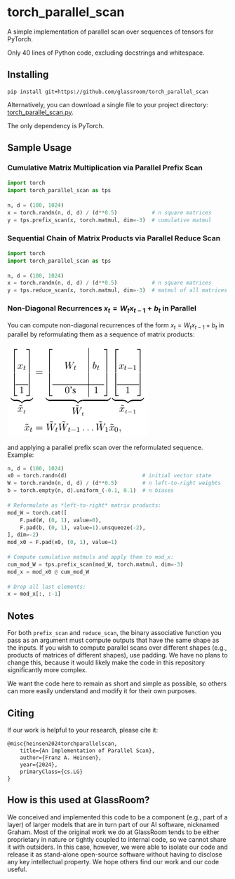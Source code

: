 # torch_parallel_scan

A simple implementation of parallel scan over sequences of tensors for PyTorch.

Only 40 lines of Python code, excluding docstrings and whitespace.


## Installing

```
pip install git+https://github.com/glassroom/torch_parallel_scan
```

Alternatively, you can download a single file to your project directory: [torch_parallel_scan.py](torch_parallel_scan/torch_parallel_scan.py).

The only dependency is PyTorch.


## Sample Usage


### Cumulative Matrix Multiplication via Parallel Prefix Scan

```python
import torch
import torch_parallel_scan as tps

n, d = (100, 1024)
x = torch.randn(n, d, d) / (d**0.5)           # n square matrices
y = tps.prefix_scan(x, torch.matmul, dim=-3)  # cumulative matmul
```

### Sequential Chain of Matrix Products via Parallel Reduce Scan

```python
import torch
import torch_parallel_scan as tps

n, d = (100, 1024)
x = torch.randn(n, d, d) / (d**0.5)           # n square matrices
y = tps.reduce_scan(x, torch.matmul, dim=-3)  # matmul of all matrices
```

### Non-Diagonal Recurrences $x_t = W_t x_{t-1} + b_t$ in Parallel

You can compute non-diagonal recurrences of the form $x_t = W_t x_{t-1} + b_t$ in parallel by reformulating them as a sequence of matrix products:

![Non-Diagonal Recurrences](assets/non_diagonal_recurrences.png)

and applying a parallel prefix scan over the reformulated sequence. Example:

```python
n, d = (100, 1024)
x0 = torch.randn(d)                        # initial vector state
W = torch.randn(n, d, d) / (d**0.5)        # n left-to-right weights
b = torch.empty(n, d).uniform_(-0.1, 0.1)  # n biases

# Reformulate as *left-to-right* matrix products:
mod_W = torch.cat([
    F.pad(W, (0, 1), value=0),
    F.pad(b, (0, 1), value=1).unsqueeze(-2),
], dim=-2)
mod_x0 = F.pad(x0, (0, 1), value=1)

# Compute cumulative matmuls and apply them to mod_x:
cum_mod_W = tps.prefix_scan(mod_W, torch.matmul, dim=-3)
mod_x = mod_x0 @ cum_mod_W

# Drop all last elements:
x = mod_x[:, :-1]
```


## Notes

For both `prefix_scan` and `reduce_scan`, the binary associative function you pass as an argument must compute outputs that have the same shape as the inputs. If you wish to compute parallel scans over different shapes (e.g., products of matrices of different shapes), use padding. We have no plans to change this, because it would likely make the code in this repository significantly more complex.

We want the code here to remain as short and simple as possible, so others can more easily understand and modify it for their own purposes.


## Citing

If our work is helpful to your research, please cite it:

```
@misc{heinsen2024torchparallelscan,
    title={An Implementation of Parallel Scan},
    author={Franz A. Heinsen},
    year={2024},
    primaryClass={cs.LG}
}
```

## How is this used at GlassRoom?

We conceived and implemented this code to be a component (e.g., part of a layer) of larger models that are in turn part of our AI software, nicknamed Graham. Most of the original work we do at GlassRoom tends to be either proprietary in nature or tightly coupled to internal code, so we cannot share it with outsiders. In this case, however, we were able to isolate our code and release it as stand-alone open-source software without having to disclose any key intellectual property. We hope others find our work and our code useful.


